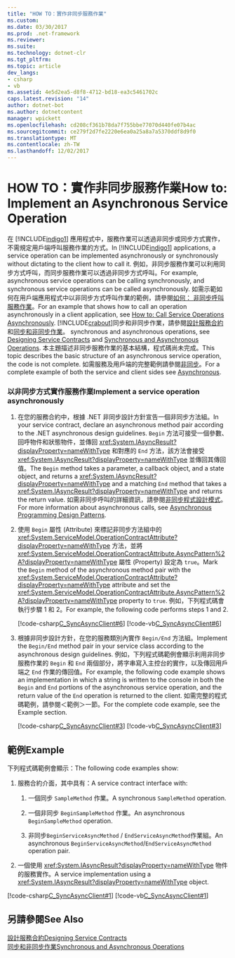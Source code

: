 ```yaml
---
title: "HOW TO：實作非同步服務作業"
ms.custom: 
ms.date: 03/30/2017
ms.prod: .net-framework
ms.reviewer: 
ms.suite: 
ms.technology: dotnet-clr
ms.tgt_pltfrm: 
ms.topic: article
dev_langs:
- csharp
- vb
ms.assetid: 4e5d2ea5-d8f8-4712-bd18-ea3c5461702c
caps.latest.revision: "14"
author: dotnet-bot
ms.author: dotnetcontent
manager: wpickett
ms.openlocfilehash: cd208cf361b78da7f755bbe77070d440fe07b4ac
ms.sourcegitcommit: ce279f2d7fe2220e6ea0a25a8a7a5370ddf8d9f0
ms.translationtype: MT
ms.contentlocale: zh-TW
ms.lasthandoff: 12/02/2017
---
```

# <a name="how-to-implement-an-asynchronous-service-operation"></a><span data-ttu-id="777dc-102">HOW TO：實作非同步服務作業</span><span class="sxs-lookup"><span data-stu-id="777dc-102">How to: Implement an Asynchronous Service Operation</span></span>
<span data-ttu-id="777dc-103">在 [!INCLUDE[indigo1](../../../includes/indigo1-md.md)] 應用程式中，服務作業可以透過非同步或同步方式實作，不需規定用戶端呼叫服務作業的方式。</span><span class="sxs-lookup"><span data-stu-id="777dc-103">In [!INCLUDE[indigo1](../../../includes/indigo1-md.md)] applications, a service operation can be implemented asynchronously or synchronously without dictating to the client how to call it.</span></span> <span data-ttu-id="777dc-104">例如，非同步服務作業可以利用同步方式呼叫，而同步服務作業可以透過非同步方式呼叫。</span><span class="sxs-lookup"><span data-stu-id="777dc-104">For example, asynchronous service operations can be calling synchronously, and synchronous service operations can be called asynchronously.</span></span> <span data-ttu-id="777dc-105">如需示範如何在用戶端應用程式中以非同步方式呼叫作業的範例，請參閱[如何： 非同步呼叫服務作業](../../../docs/framework/wcf/feature-details/how-to-call-wcf-service-operations-asynchronously.md)。</span><span class="sxs-lookup"><span data-stu-id="777dc-105">For an example that shows how to call an operation asynchronously in a client application, see [How to: Call Service Operations Asynchronously](../../../docs/framework/wcf/feature-details/how-to-call-wcf-service-operations-asynchronously.md).</span></span> [!INCLUDE[crabout](../../../includes/crabout-md.md)]<span data-ttu-id="777dc-106">同步和非同步作業，請參閱[設計服務合約](../../../docs/framework/wcf/designing-service-contracts.md)和[同步和非同步作業](../../../docs/framework/wcf/synchronous-and-asynchronous-operations.md)。</span><span class="sxs-lookup"><span data-stu-id="777dc-106"> synchronous and asynchronous operations, see [Designing Service Contracts](../../../docs/framework/wcf/designing-service-contracts.md) and [Synchronous and Asynchronous Operations](../../../docs/framework/wcf/synchronous-and-asynchronous-operations.md).</span></span> <span data-ttu-id="777dc-107">本主題描述非同步服務作業的基本結構，程式碼尚未完成。</span><span class="sxs-lookup"><span data-stu-id="777dc-107">This topic describes the basic structure of an asynchronous service operation, the code is not complete.</span></span> <span data-ttu-id="777dc-108">如需服務及用戶端的完整範例請參閱[非同步](http://msdn.microsoft.com/en-us/833db946-f511-4f64-a26f-2759a11217c7)。</span><span class="sxs-lookup"><span data-stu-id="777dc-108">For a complete example of both the service and client sides see [Asynchronous](http://msdn.microsoft.com/en-us/833db946-f511-4f64-a26f-2759a11217c7).</span></span>  
  
### <a name="implement-a-service-operation-asynchronously"></a><span data-ttu-id="777dc-109">以非同步方式實作服務作業</span><span class="sxs-lookup"><span data-stu-id="777dc-109">Implement a service operation asynchronously</span></span>  
  
1.  <span data-ttu-id="777dc-110">在您的服務合約中，根據 .NET 非同步設計方針宣告一個非同步方法組。</span><span class="sxs-lookup"><span data-stu-id="777dc-110">In your service contract, declare an asynchronous method pair according to the .NET asynchronous design guidelines.</span></span> <span data-ttu-id="777dc-111">`Begin` 方法可接受一個參數、回呼物件和狀態物件，並傳回 <xref:System.IAsyncResult?displayProperty=nameWithType> 和對應的 `End` 方法，該方法會接受 <xref:System.IAsyncResult?displayProperty=nameWithType> 並傳回其傳回值。</span><span class="sxs-lookup"><span data-stu-id="777dc-111">The `Begin` method takes a parameter, a callback object, and a state object, and returns a <xref:System.IAsyncResult?displayProperty=nameWithType> and a matching `End` method that takes a <xref:System.IAsyncResult?displayProperty=nameWithType> and returns the return value.</span></span> <span data-ttu-id="777dc-112">如需非同步呼叫的詳細資訊，請參閱[非同步程式設計模式](http://go.microsoft.com/fwlink/?LinkId=248221)。</span><span class="sxs-lookup"><span data-stu-id="777dc-112">For more information about asynchronous calls, see [Asynchronous Programming Design Patterns](http://go.microsoft.com/fwlink/?LinkId=248221).</span></span>  
  
2.  <span data-ttu-id="777dc-113">使用 `Begin` 屬性 (Attribute) 來標記非同步方法組中的 <xref:System.ServiceModel.OperationContractAttribute?displayProperty=nameWithType> 方法，並將 <xref:System.ServiceModel.OperationContractAttribute.AsyncPattern%2A?displayProperty=nameWithType> 屬性 (Property) 設定為 `true`。</span><span class="sxs-lookup"><span data-stu-id="777dc-113">Mark the `Begin` method of the asynchronous method pair with the <xref:System.ServiceModel.OperationContractAttribute?displayProperty=nameWithType> attribute and set the <xref:System.ServiceModel.OperationContractAttribute.AsyncPattern%2A?displayProperty=nameWithType> property to `true`.</span></span> <span data-ttu-id="777dc-114">例如，下列程式碼會執行步驟 1 和 2。</span><span class="sxs-lookup"><span data-stu-id="777dc-114">For example, the following code performs steps 1 and 2.</span></span>  
  
     [!code-csharp[C_SyncAsyncClient#6](../../../samples/snippets/csharp/VS_Snippets_CFX/c_syncasyncclient/cs/services.cs#6)]
     [!code-vb[C_SyncAsyncClient#6](../../../samples/snippets/visualbasic/VS_Snippets_CFX/c_syncasyncclient/vb/services.vb#6)]  
  
3.  <span data-ttu-id="777dc-115">根據非同步設計方針，在您的服務類別內實作 `Begin/End` 方法組。</span><span class="sxs-lookup"><span data-stu-id="777dc-115">Implement the `Begin/End` method pair in your service class according to the asynchronous design guidelines.</span></span> <span data-ttu-id="777dc-116">例如，下列程式碼範例會顯示利用非同步服務作業的 `Begin` 和 `End` 兩個部分，將字串寫入主控台的實作，以及傳回用戶端之 `End` 作業的傳回值。</span><span class="sxs-lookup"><span data-stu-id="777dc-116">For example, the following code example shows an implementation in which a string is written to the console in both the `Begin` and `End` portions of the asynchronous service operation, and the return value of the `End` operation is returned to the client.</span></span> <span data-ttu-id="777dc-117">如需完整的程式碼範例，請參閱＜範例＞一節。</span><span class="sxs-lookup"><span data-stu-id="777dc-117">For the complete code example, see the Example section.</span></span>  
  
     [!code-csharp[C_SyncAsyncClient#3](../../../samples/snippets/csharp/VS_Snippets_CFX/c_syncasyncclient/cs/services.cs#3)]
     [!code-vb[C_SyncAsyncClient#3](../../../samples/snippets/visualbasic/VS_Snippets_CFX/c_syncasyncclient/vb/services.vb#3)]  
  
## <a name="example"></a><span data-ttu-id="777dc-118">範例</span><span class="sxs-lookup"><span data-stu-id="777dc-118">Example</span></span>  
 <span data-ttu-id="777dc-119">下列程式碼範例會顯示：</span><span class="sxs-lookup"><span data-stu-id="777dc-119">The following code examples show:</span></span>  
  
1.  <span data-ttu-id="777dc-120">服務合約介面，其中具有：</span><span class="sxs-lookup"><span data-stu-id="777dc-120">A service contract interface with:</span></span>  
  
    1.  <span data-ttu-id="777dc-121">一個同步 `SampleMethod` 作業。</span><span class="sxs-lookup"><span data-stu-id="777dc-121">A synchronous `SampleMethod` operation.</span></span>  
  
    2.  <span data-ttu-id="777dc-122">一個非同步 `BeginSampleMethod` 作業。</span><span class="sxs-lookup"><span data-stu-id="777dc-122">An asynchronous `BeginSampleMethod` operation.</span></span>  
  
    3.  <span data-ttu-id="777dc-123">非同步`BeginServiceAsyncMethod` / `EndServiceAsyncMethod`作業組。</span><span class="sxs-lookup"><span data-stu-id="777dc-123">An asynchronous `BeginServiceAsyncMethod`/`EndServiceAsyncMethod` operation pair.</span></span>  
  
2.  <span data-ttu-id="777dc-124">一個使用 <xref:System.IAsyncResult?displayProperty=nameWithType> 物件的服務實作。</span><span class="sxs-lookup"><span data-stu-id="777dc-124">A service implementation using a <xref:System.IAsyncResult?displayProperty=nameWithType> object.</span></span>  
  
 [!code-csharp[C_SyncAsyncClient#1](../../../samples/snippets/csharp/VS_Snippets_CFX/c_syncasyncclient/cs/services.cs#1)]
 [!code-vb[C_SyncAsyncClient#1](../../../samples/snippets/visualbasic/VS_Snippets_CFX/c_syncasyncclient/vb/services.vb#1)]  
  
## <a name="see-also"></a><span data-ttu-id="777dc-125">另請參閱</span><span class="sxs-lookup"><span data-stu-id="777dc-125">See Also</span></span>  
 [<span data-ttu-id="777dc-126">設計服務合約</span><span class="sxs-lookup"><span data-stu-id="777dc-126">Designing Service Contracts</span></span>](../../../docs/framework/wcf/designing-service-contracts.md)  
 [<span data-ttu-id="777dc-127">同步和非同步作業</span><span class="sxs-lookup"><span data-stu-id="777dc-127">Synchronous and Asynchronous Operations</span></span>](../../../docs/framework/wcf/synchronous-and-asynchronous-operations.md)

